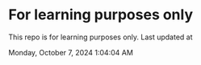# For learning purposes only
This repo is for learning purposes only.
Last updated at

Monday, October 7, 2024 1:04:04 AM

